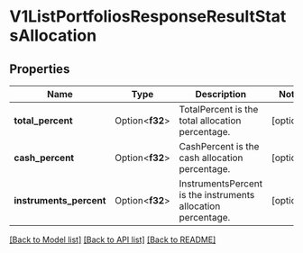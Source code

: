 # V1ListPortfoliosResponseResultStatsAllocation

## Properties

Name | Type | Description | Notes
------------ | ------------- | ------------- | -------------
**total_percent** | Option<**f32**> | TotalPercent is the total allocation percentage. | [optional]
**cash_percent** | Option<**f32**> | CashPercent is the cash allocation percentage. | [optional]
**instruments_percent** | Option<**f32**> | InstrumentsPercent is the instruments allocation percentage. | [optional]

[[Back to Model list]](../README.md#documentation-for-models) [[Back to API list]](../README.md#documentation-for-api-endpoints) [[Back to README]](../README.md)


